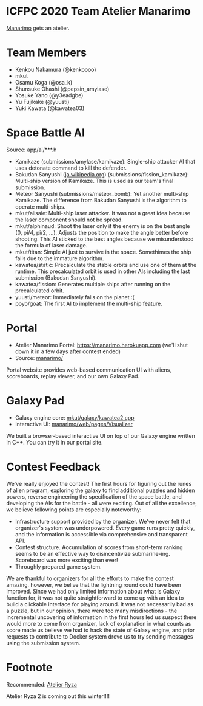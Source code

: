 ICFPC 2020 Team Atelier Manarimo
================================

[Manarimo](https://github.com/osak/ICFPC2018) gets an atelier.

# Team Members
* Kenkou Nakamura (@kenkoooo)
* mkut
* Osamu Koga (@osa_k)
* Shunsuke Ohashi (@pepsin_amylase)
* Yosuke Yano (@y3eadgbe)
* Yu Fujikake (@yuusti)
* Yuki Kawata (@kawatea03)

# Space Battle AI
Source: app/ai/***.h
* Kamikaze (submissions/amylase/kamikaze): Single-ship attacker AI that uses detonate command to kill the defender.
* Bakudan Sanyushi ([ja.wikipedia.org](https://ja.wikipedia.org/wiki/%E7%88%86%E5%BC%BE%E4%B8%89%E5%8B%87%E5%A3%AB)) (submissions/fission_kamikaze): Multi-ship version of Kamikaze. This is used as our team's final submission.
* Meteor Sanyushi (submissions/meteor_bomb): Yet another multi-ship Kamikaze. The difference from Bakudan Sanyushi is the algorithm to operate multi-ships.
* mkut/alisaie: Multi-ship laser attacker. It was not a great idea because the laser component should not be spread.
* mkut/alphinaud: Shoot the laser only if the enemy is on the best angle (0, pi/4, pi/2, ...). Adjusts the position to make the angle better before shooting. This AI sticked to the best angles because we misunderstood the formula of laser damage.
* mkut/titan: Simple AI just to survive in the space. Somethimes the ship falls due to the immature algorithm.
* kawatea/static: Precalculate the stable orbits and use one of them at the runtime. This precalculated orbit is used in other AIs including the last submission (Bakudan Sanyushi).
* kawatea/fission: Generates multiple ships after running on the precalculated orbit.
* yuusti/meteor: Immediately falls on the planet :(
* poyo/goat: The first AI to implement the multi-ship feature.

# Portal
* Atelier Manarimo Portal: https://manarimo.herokuapp.com (we'll shut down it in a few days after contest ended)
* Source: [manarimo/](manarimo/)

Portal website provides web-based communication UI with aliens, scoreboards, replay viewer, and our own Galaxy Pad.

# Galaxy Pad
* Galaxy engine core: [mkut/galaxy/kawatea2.cpp](mkut/galaxy/kawatea2.cpp)
* Interactive UI: [manarimo/web/pages/Visualizer](manarimo/web/pages/Visualizer)

We built a browser-based interactive UI on top of our Galaxy engine written in C++. You can try it in our portal site.

# Contest Feedback
We've really enjoyed the contest! The first hours for figuring out the runes of alien program, exploring the galaxy to find additional puzzles and hidden powers,
reverse engineering the specification of the space battle, and developing the AIs for the battle - all were exciting. Out of all the excellence, we believe following
points are especially noteworthy:

* Infrastructure support provided by the organizer. We've never felt that organizer's system was underpowered. Every game runs pretty quickly, and the information is
  accessible via comprehensive and transparent API.
* Contest structure. Accumulation of scores from short-term ranking seems to be an effective way to disincentivize submarine-ing. Scoreboard was more exciting than ever!
* Throughly prepared game system. 

We are thankful to organizers for all the efforts to make the contest amazing, however, we belive that the lightning round could have been improved. Since we had only
limited information about what is Galaxy function for, it was not quite straightforward to come up with an idea to build a clickable interface for playing around.
It was not necessarily bad as a puzzle, but in our opinion, there were too many misdirections - the incremental uncovering of information in the first hours led us
suspect there would more to come from organizer, lack of explanation in what counts as score made us believe we had to hack the state of Galaxy engine, and prior requests to contribute to Docker system drove us to try sending messages using the submission system.

# Footnote
Recommended: [Atelier Ryza](https://store.steampowered.com/app/1121560/Atelier_Ryza_Ever_Darkness__the_Secret_Hideout/)

Atelier Ryza 2 is coming out this winter!!!!
